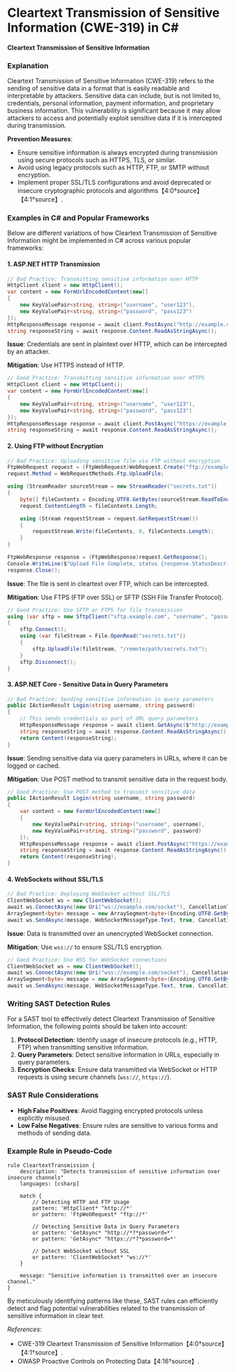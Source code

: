 # Cleartext Transmission of Sensitive Information (CWE-319) in C#

#### Cleartext Transmission of Sensitive Information

### Explanation

Cleartext Transmission of Sensitive Information (CWE-319) refers to the sending of sensitive data in a format that is easily readable and interpretable by attackers. Sensitive data can include, but is not limited to, credentials, personal information, payment information, and proprietary business information. This vulnerability is significant because it may allow attackers to access and potentially exploit sensitive data if it is intercepted during transmission.

**Prevention Measures**:
- Ensure sensitive information is always encrypted during transmission using secure protocols such as HTTPS, TLS, or similar.
- Avoid using legacy protocols such as HTTP, FTP, or SMTP without encryption.
- Implement proper SSL/TLS configurations and avoid deprecated or insecure cryptographic protocols and algorithms【4:0†source】【4:1†source】.

### Examples in C# and Popular Frameworks

Below are different variations of how Cleartext Transmission of Sensitive Information might be implemented in C# across various popular frameworks:

#### 1. ASP.NET HTTP Transmission

```csharp
// Bad Practice: Transmitting sensitive information over HTTP
HttpClient client = new HttpClient();
var content = new FormUrlEncodedContent(new[]
{
    new KeyValuePair<string, string>("username", "user123"),
    new KeyValuePair<string, string>("password", "pass123")
});
HttpResponseMessage response = await client.PostAsync("http://example.com/login", content);
string responseString = await response.Content.ReadAsStringAsync();
```

**Issue**: Credentials are sent in plaintext over HTTP, which can be intercepted by an attacker.

**Mitigation**: Use HTTPS instead of HTTP.

```csharp
// Good Practice: Transmitting sensitive information over HTTPS
HttpClient client = new HttpClient();
var content = new FormUrlEncodedContent(new[]
{
    new KeyValuePair<string, string>("username", "user123"),
    new KeyValuePair<string, string>("password", "pass123")
});
HttpResponseMessage response = await client.PostAsync("https://example.com/login", content);
string responseString = await response.Content.ReadAsStringAsync();
```


#### 2. Using FTP without Encryption

```csharp
// Bad Practice: Uploading sensitive file via FTP without encryption
FtpWebRequest request = (FtpWebRequest)WebRequest.Create("ftp://example.com/secrets.txt");
request.Method = WebRequestMethods.Ftp.UploadFile;

using (StreamReader sourceStream = new StreamReader("secrets.txt"))
{
    byte[] fileContents = Encoding.UTF8.GetBytes(sourceStream.ReadToEnd());
    request.ContentLength = fileContents.Length;

    using (Stream requestStream = request.GetRequestStream())
    {
        requestStream.Write(fileContents, 0, fileContents.Length);
    }
}

FtpWebResponse response = (FtpWebResponse)request.GetResponse();
Console.WriteLine($"Upload File Complete, status {response.StatusDescription}");
response.Close();
```

**Issue**: The file is sent in cleartext over FTP, which can be intercepted.

**Mitigation**: Use FTPS (FTP over SSL) or SFTP (SSH File Transfer Protocol).

```csharp
// Good Practice: Use SFTP or FTPS for file transmission
using (var sftp = new SftpClient("sftp.example.com", "username", "password"))
{
    sftp.Connect();
    using (var fileStream = File.OpenRead("secrets.txt"))
    {
        sftp.UploadFile(fileStream, "/remote/path/secrets.txt");
    }
    sftp.Disconnect();
}
```

#### 3. ASP.NET Core - Sensitive Data in Query Parameters

```csharp
// Bad Practice: Sending sensitive information in query parameters
public IActionResult Login(string username, string password)
{
    // This sends credentials as part of URL query parameters
    HttpResponseMessage response = await client.GetAsync($"http://example.com/login?username={username}&password={password}");
    string responseString = await response.Content.ReadAsStringAsync();
    return Content(responseString);
}
```

**Issue**: Sending sensitive data via query parameters in URLs, where it can be logged or cached.

**Mitigation**: Use POST method to transmit sensitive data in the request body.

```csharp
// Good Practice: Use POST method to transmit sensitive data
public IActionResult Login(string username, string password)
{
    var content = new FormUrlEncodedContent(new[]
    {
        new KeyValuePair<string, string>("username", username),
        new KeyValuePair<string, string>("password", password)
    });
    HttpResponseMessage response = await client.PostAsync("https://example.com/login", content);
    string responseString = await response.Content.ReadAsStringAsync();
    return Content(responseString);
}
```

#### 4. WebSockets without SSL/TLS

```csharp
// Bad Practice: Deploying WebSocket without SSL/TLS
ClientWebSocket ws = new ClientWebSocket();
await ws.ConnectAsync(new Uri("ws://example.com/socket"), CancellationToken.None);
ArraySegment<byte> message = new ArraySegment<byte>(Encoding.UTF8.GetBytes("SensitiveData"));
await ws.SendAsync(message, WebSocketMessageType.Text, true, CancellationToken.None);
```

**Issue**: Data is transmitted over an unencrypted WebSocket connection.

**Mitigation**: Use `wss://` to ensure SSL/TLS encryption.

```csharp
// Good Practice: Use WSS for WebSocket connections
ClientWebSocket ws = new ClientWebSocket();
await ws.ConnectAsync(new Uri("wss://example.com/socket"), CancellationToken.None);
ArraySegment<byte> message = new ArraySegment<byte>(Encoding.UTF8.GetBytes("SensitiveData"));
await ws.SendAsync(message, WebSocketMessageType.Text, true, CancellationToken.None);
```

### Writing SAST Detection Rules

For a SAST tool to effectively detect Cleartext Transmission of Sensitive Information, the following points should be taken into account:
1. **Protocol Detection**: Identify usage of insecure protocols (e.g., HTTP, FTP) when transmitting sensitive information.
2. **Query Parameters**: Detect sensitive information in URLs, especially in query parameters.
3. **Encryption Checks**: Ensure data transmitted via WebSocket or HTTP requests is using secure channels (`wss://`, `https://`).

### SAST Rule Considerations
- **High False Positives**: Avoid flagging encrypted protocols unless explicitly misused. 
- **Low False Negatives**: Ensure rules are sensitive to various forms and methods of sending data.

### Example Rule in Pseudo-Code

```plaintext
rule CleartextTransmission {
    description: "Detects transmission of sensitive information over insecure channels"
    languages: [csharp]
    
    match {
        // Detecting HTTP and FTP Usage
        pattern: 'HttpClient* "http://*'
        or pattern: 'FtpWebRequest* "ftp://*'
        
        // Detecting Sensitive Data in Query Parameters
        or pattern: 'GetAsync* "http://*?*password=*'
        or pattern: 'GetAsync* "https://*?*password=*'
        
        // Detect WebSocket without SSL
        or pattern: 'ClientWebSocket* "ws://*'
    }
    
    message: "Sensitive information is transmitted over an insecure channel."
}
```

By meticulously identifying patterns like these, SAST rules can efficiently detect and flag potential vulnerabilities related to the transmission of sensitive information in clear text.

*References*:
- CWE-319 Cleartext Transmission of Sensitive Information【4:0†source】【4:1†source】.
- OWASP Proactive Controls on Protecting Data【4:16†source】.
